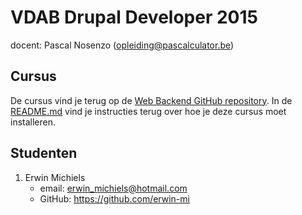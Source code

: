 VDAB Drupal Developer 2015
==============================

docent: Pascal Nosenzo (opleiding@pascalculator.be)


## Cursus

De cursus vind je terug op de [Web Backend GitHub repository](https://github.com/pascalculator/web-backend). In de [README.md](https://github.com/pascalculator/web-backend/blob/master/README.md) vind je instructies terug over hoe je deze cursus moet installeren.


## Studenten

1. Erwin Michiels
	- email: erwin_michiels@hotmail.com
	- GitHub: https://github.com/erwin-mi
